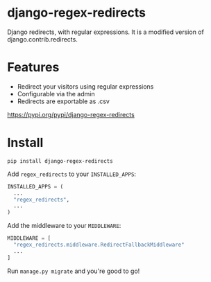django-regex-redirects
======================

Django redirects, with regular expressions. It is a modified version of django.contrib.redirects.

Features
========

 * Redirect your visitors using regular expressions
 * Configurable via the admin
 * Redirects are exportable as .csv
 
https://pypi.org/pypi/django-regex-redirects

Install
=======

`pip install django-regex-redirects`

Add `regex_redirects` to your `INSTALLED_APPS`:

```python
INSTALLED_APPS = (
  ...
  "regex_redirects",
  ...
)
```

Add the middleware to your `MIDDLEWARE`:

```python
MIDDLEWARE = [
  "regex_redirects.middleware.RedirectFallbackMiddleware"
  ...
]
```

Run `manage.py migrate` and you're good to go!
